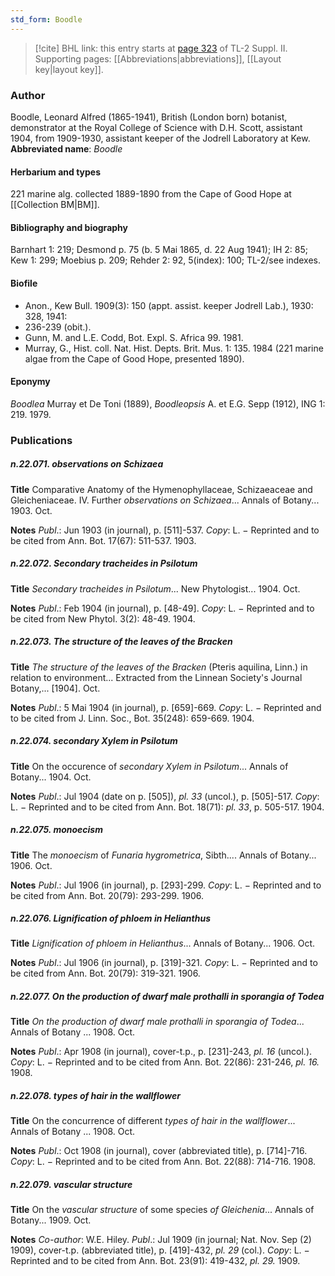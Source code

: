 ```yaml
---
std_form: Boodle
---
```


> [!cite] BHL link: this entry starts at [page 323](https://www.biodiversitylibrary.org/page/33265520) of TL-2 Suppl. II.
> Supporting pages: [[Abbreviations|abbreviations]], [[Layout key|layout key]].

### Author

Boodle, Leonard Alfred (1865-1941), British (London born) botanist, demonstrator at the Royal College of Science with D.H. Scott, assistant 1904, from 1909-1930, assistant keeper of the Jodrell Laboratory at Kew. 
**Abbreviated name**: *Boodle*

#### Herbarium and types

221 marine alg. collected 1889-1890 from the Cape of Good Hope at [[Collection BM|BM]].

#### Bibliography and biography

Barnhart 1: 219; Desmond p. 75 (b. 5 Mai 1865, d. 22 Aug 1941); IH 2: 85; Kew 1: 299; Moebius p. 209; Rehder 2: 92, 5(index): 100; TL-2/see indexes.

#### Biofile

- Anon., Kew Bull. 1909(3): 150 (appt. assist. keeper Jodrell Lab.), 1930: 328, 1941:
- 236-239 (obit.).
- Gunn, M. and L.E. Codd, Bot. Expl. S. Africa 99. 1981.
- Murray, G., Hist. coll. Nat. Hist. Depts. Brit. Mus. 1: 135. 1984 (221 marine algae from the Cape of Good Hope, presented 1890).

#### Eponymy

*Boodlea* Murray et De Toni (1889), *Boodleopsis* A. et E.G. Sepp (1912), ING 1: 219. 1979.

### Publications

##### n.22.071. observations on Schizaea

**Title**
Comparative Anatomy of the Hymenophyllaceae, Schizaeaceae and Gleicheniaceae. IV. Further *observations on Schizaea*... Annals of Botany... 1903. Oct.

**Notes**
*Publ*.: Jun 1903 (in journal), p. \[511\]-537. *Copy*: L. − Reprinted and to be cited from Ann. Bot. 17(67): 511-537. 1903.

##### n.22.072. Secondary tracheides in Psilotum

**Title**
*Secondary tracheides in Psilotum*... New Phytologist... 1904. Oct.

**Notes**
*Publ*.: Feb 1904 (in journal), p. \[48-49\]. *Copy*: L. − Reprinted and to be cited from New Phytol. 3(2): 48-49. 1904.

##### n.22.073. The structure of the leaves of the Bracken

**Title**
*The structure of the leaves of the Bracken* (Pteris aquilina, Linn.) in relation to environment... Extracted from the Linnean Society's Journal Botany,... \[1904\]. Oct.

**Notes**
*Publ*.: 5 Mai 1904 (in journal), p. \[659\]-669. *Copy*: L. − Reprinted and to be cited from J. Linn. Soc., Bot. 35(248): 659-669. 1904.

##### n.22.074. secondary Xylem in Psilotum

**Title**
On the occurence of *secondary Xylem in Psilotum*... Annals of Botany... 1904. Oct.

**Notes**
*Publ*.: Jul 1904 (date on p. \[505\]), *pl. 33* (uncol.), p. \[505\]-517. *Copy*: L. − Reprinted and to be cited from Ann. Bot. 18(71): *pl. 33*, p. 505-517. 1904.

##### n.22.075. monoecism

**Title**
The *monoecism* of *Funaria hygrometrica*, Sibth.... Annals of Botany... 1906. Oct.

**Notes**
*Publ*.: Jul 1906 (in journal), p. \[293\]-299. *Copy*: L. − Reprinted and to be cited from Ann. Bot. 20(79): 293-299. 1906.

##### n.22.076. Lignification of phloem in Helianthus

**Title**
*Lignification of phloem in Helianthus*... Annals of Botany... 1906. Oct.

**Notes**
*Publ*.: Jul 1906 (in journal), p. \[319\]-321. *Copy*: L. − Reprinted and to be cited from Ann. Bot. 20(79): 319-321. 1906.

##### n.22.077. On the production of dwarf male prothalli in sporangia of Todea

**Title**
*On the production of dwarf male prothalli in sporangia of Todea*... Annals of Botany ... 1908. Oct.

**Notes**
*Publ*.: Apr 1908 (in journal), cover-t.p., p. \[231\]-243, *pl. 16* (uncol.). *Copy*: L. − Reprinted and to be cited from Ann. Bot. 22(86): 231-246, *pl. 16.* 1908.

##### n.22.078. types of hair in the wallflower

**Title**
On the concurrence of different *types of hair in the wallflower*... Annals of Botany ... 1908. Oct.

**Notes**
*Publ*.: Oct 1908 (in journal), cover (abbreviated title), p. \[714\]-716. *Copy*: L. − Reprinted and to be cited from Ann. Bot. 22(88): 714-716. 1908.

##### n.22.079. vascular structure

**Title**
On the *vascular structure* of some species *of Gleichenia*... Annals of Botany... 1909. Oct.

**Notes**
*Co-author*: W.E. Hiley.
*Publ*.: Jul 1909 (in journal; Nat. Nov. Sep (2) 1909), cover-t.p. (abbreviated title), p. \[419\]-432, *pl. 29* (col.). *Copy*: L. − Reprinted and to be cited from Ann. Bot. 23(91): 419-432, *pl. 29.* 1909.

